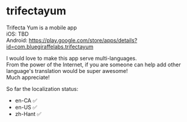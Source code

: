 # trifectayum
Trifecta Yum is a mobile app <br />
iOS: TBD <br />
Android: https://play.google.com/store/apps/details?id=com.bluegiraffelabs.trifectayum <br />

I would love to make this app serve multi-languages. <br />
From the power of the Internet, if you are someone can help add other language's translation would be super awesome! <br />
Much appreciate! 

So far the localization status: <br />
* en-CA ✅
* en-US ✅
* zh-Hant ✅
